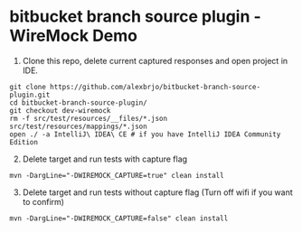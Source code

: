 bitbucket branch source plugin - WireMock Demo
==============================================
1. Clone this repo, delete current captured responses and open project in IDE.
```
git clone https://github.com/alexbrjo/bitbucket-branch-source-plugin.git
cd bitbucket-branch-source-plugin/
git checkout dev-wiremock
rm -f src/test/resources/__files/*.json src/test/resources/mappings/*.json
open ./ -a IntelliJ\ IDEA\ CE # if you have IntelliJ IDEA Community Edition
```

2. Delete target and run tests with capture flag
```
mvn -DargLine="-DWIREMOCK_CAPTURE=true" clean install
```

3. Delete target and run tests without capture flag (Turn off wifi if you want to confirm)
```
mvn -DargLine="-DWIREMOCK_CAPTURE=false" clean install
```
